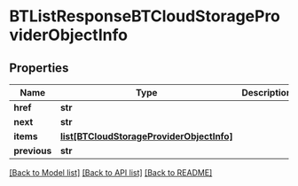 # BTListResponseBTCloudStorageProviderObjectInfo

## Properties
Name | Type | Description | Notes
------------ | ------------- | ------------- | -------------
**href** | **str** |  | [optional] 
**next** | **str** |  | [optional] 
**items** | [**list[BTCloudStorageProviderObjectInfo]**](BTCloudStorageProviderObjectInfo.md) |  | [optional] 
**previous** | **str** |  | [optional] 

[[Back to Model list]](../README.md#documentation-for-models) [[Back to API list]](../README.md#documentation-for-api-endpoints) [[Back to README]](../README.md)


